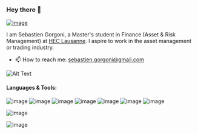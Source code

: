 ### Hey there 👋

[![image](https://img.shields.io/badge/LinkedIn-0077B5?style=for-the-badge&logo=linkedin&logoColor=white)](https://www.linkedin.com/in/sebastiengorgoni/)

I am Sebastien Gorgoni, a Master's student in Finance (Asset & Risk Management) at [HEC Lausanne](https://www.unil.ch/hec/en/home.html). I aspire to work in the asset management or trading industry.

* 📫 How to reach me: sebastien.gorgoni@gmail.com


![Alt Text](https://raw.githubusercontent.com/abhisheknaiidu/abhisheknaiidu/master/code.gif)

#### Languages & Tools:
![image](https://img.shields.io/badge/Python-3776AB?style=for-the-badge&logo=python&logoColor=white) ![image](https://img.shields.io/badge/TensorFlow-FF6F00?style=for-the-badge&logo=TensorFlow&logoColor=white) ![image](https://img.shields.io/badge/Keras-D00000?style=for-the-badge&logo=Keras&logoColor=white) ![image](https://img.shields.io/badge/PyTorch-EE4C2C?style=for-the-badge&logo=PyTorch&logoColor=white) ![image](https://img.shields.io/badge/Plotly-239120?style=for-the-badge&logo=plotly&logoColor=white) ![image](https://img.shields.io/badge/Numpy-777BB4?style=for-the-badge&logo=numpy&logoColor=white) ![image](https://img.shields.io/badge/Pandas-2C2D72?style=for-the-badge&logo=pandas&logoColor=white)

![image](https://img.shields.io/badge/C%2B%2B-00599C?style=for-the-badge&logo=c%2B%2B&logoColor=white)

![image](https://img.shields.io/badge/LaTeX-47A141?style=for-the-badge&logo=LaTeX&logoColor=white)

<!--
![Alt Text](https://media.giphy.com/media/JtBZm3Getg3dqxK0zP/giphy-downsized-large.gif?cid=ecf05e47fctssgz6do9xvg0kyy2438jfhq8zoqukhag4730f&rid=giphy-downsized-large.gif&ct=g)
**SebastienGorgoni/SebastienGorgoni** is a ✨ _special_ ✨ repository because its `README.md` (this file) appears on your GitHub profile.

![Alt Text](https://media.giphy.com/media/TJmlHvss5MVIyp1XZp/giphy.gif?cid=ecf05e47qgcvp475kgnzhw2048y4uq3r0xxbautrih58zeyu&rid=giphy.gif&ct=g)


Here are some ideas to get you started:
v
- 🔭 I’m currently working on ...
- 🌱 I’m currently learning ...
- 👯 I’m looking to collaborate on ...
- 🤔 I’m looking for help with ...
- 💬 Ask me about ...
- 📫 How to reach me: ...
- 😄 Pronouns: ...
- ⚡ Fun fact: ...
-->
